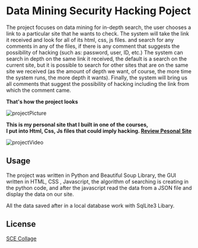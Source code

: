 # Data Mining Security Hacking Poject

The project focuses on data mining for in-depth search, the user chooses a link to a particular site that he wants to check.
The system will take the link it received and look for all of its html, css, js files.
and search for any comments in any of the files, if there is any comment that suggests the possibility of hacking (such as: password, user, ID, etc.)
The system can search in depth on the same link it received, the default is a search on the current site, but it is possible to search for other sites that are on the same site we received (as the amount of depth we want, of course, the more time the system runs, the more depth it wants).
Finally, the system will bring us all comments that suggest the possibility of hacking including the link from which the comment came.

**That's how the project looks**

![projectPicture](https://user-images.githubusercontent.com/33221427/76643819-7e637580-655e-11ea-8907-39875e0fe911.JPG)

**This is my personal site that I built in one of the courses,<br/>
I put into Html, Css, Js files that could imply hacking.
[Review Pesonal Site](https://guyhassan.github.io/Geo-Information-Project/)**

![projectVideo](https://user-images.githubusercontent.com/33221427/76643844-89b6a100-655e-11ea-9fe4-7edf48617db7.gif)
## Usage
The project was written in Python and Beautiful Soup Library, the GUI written in HTML, CSS , Javascript, the algorithm of searching is creating in the python code, and after the javascript read the data from a JSON file and display the data on our site.

All the data saved after in a local database work with SqlLite3 Libary.

## License
[SCE Collage](https://www.sce.ac.il/)
